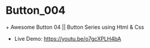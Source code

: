 # Button_004
$+$ Awesome Button 04 || Button Series using Html & Css
- Live Demo: https://youtu.be/o7gcXPLH4bA
